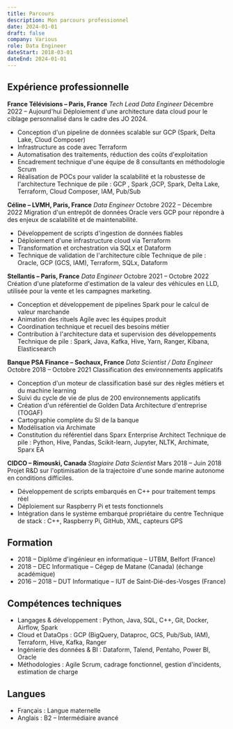 ```yaml
---
title: Parcours
description: Mon parcours professionnel
date: 2024-01-01
draft: false
company: Various
role: Data Engineer
dateStart: 2018-03-01
dateEnd: 2024-01-01
---
```


## Expérience professionnelle

**France Télévisions – Paris, France**
*Tech Lead Data Engineer*
Décembre 2022 – Aujourd'hui
Déploiement d'une architecture data cloud pour le ciblage personnalisé dans le cadre des JO 2024.
*   Conception d'un pipeline de données scalable sur GCP (Spark, Delta Lake, Cloud Composer)
*   Infrastructure as code avec Terraform
*   Automatisation des traitements, réduction des coûts d'exploitation
*   Encadrement technique d'une équipe de 8 consultants en méthodologie Scrum
*   Réalisation de POCs pour valider la scalabilité et la robustesse de l'architecture
Technique de pile : GCP , Spark ,GCP, Spark, Delta Lake, Terraform, Cloud Composer, IAM, Pub/Sub

**Céline – LVMH, Paris, France**
*Data Engineer*
Octobre 2022 – Décembre 2022
Migration d'un entrepôt de données Oracle vers GCP pour répondre à des enjeux de scalabilité et de maintenabilité.
*   Développement de scripts d'ingestion de données fiables
*   Déploiement d'une infrastructure cloud via Terraform
*   Transformation et orchestration via SQLx et Dataform
*   Technique de validation de l'architecture cible
Technique de pile : Oracle, GCP (GCS, IAM), Terraform, SQLx, Dataform

**Stellantis – Paris, France**
*Data Engineer*
Octobre 2021 – Octobre 2022
Création d'une plateforme d'estimation de la valeur des véhicules en LLD, utilisée pour la vente et les campagnes marketing.
*   Conception et développement de pipelines Spark pour le calcul de valeur marchande
*   Animation des rituels Agile avec les équipes produit
*   Coordination technique et recueil des besoins métier
*   Contribution à l'architecture data et supervision des développements
Technique de pile : Spark, Java, Kafka, Hive, Yarn, Ranger, Kibana, Elasticsearch

**Banque PSA Finance – Sochaux, France**
*Data Scientist / Data Engineer*
Octobre 2018 – Octobre 2021
Classification des environnements applicatifs
*   Conception d'un moteur de classification basé sur des règles métiers et du machine learning
*   Suivi du cycle de vie de plus de 200 environnements applicatifs
*   Création d'un référentiel de Golden Data
Architecture d'entreprise (TOGAF)
*   Cartographie complète du SI de la banque
*   Modélisation via Archimate
*   Constitution du référentiel dans Sparx Enterprise Architect
Technique de pile : Python, Hive, Pandas, Scikit-learn, Jupyter, NLTK, Archimate, Sparx EA

**CIDCO – Rimouski, Canada**
*Stagiaire Data Scientist*
Mars 2018 – Juin 2018
Projet R&D sur l'optimisation de la trajectoire d'une sonde marine autonome en conditions difficiles.
*   Développement de scripts embarqués en C++ pour traitement temps réel
*   Déploiement sur Raspberry Pi et tests fonctionnels
*   Intégration dans le système embarqué propriétaire du centre
Technique de stack : C++, Raspberry Pi, GitHub, XML, capteurs GPS

## Formation

*   2018 – Diplôme d'ingénieur en informatique – UTBM, Belfort (France)
*   2018 – DEC Informatique – Cégep de Matane (Canada) (échange académique)
*   2016 – 2018 – DUT Informatique – IUT de Saint-Dié-des-Vosges (France)

## Compétences techniques

*   Langages & développement : Python, Java, SQL, C++, Git, Docker, Airflow, Spark
*   Cloud et DataOps : GCP (BigQuery, Dataproc, GCS, Pub/Sub, IAM), Terraform, Hive, Kafka, Ranger
*   Ingénierie des données & BI : Dataform, Talend, Pentaho, Power BI, Oracle
*   Méthodologies : Agile Scrum, cadrage fonctionnel, gestion d'incidents, estimation de charge

## Langues

*   Français : Langue maternelle
*   Anglais : B2 – Intermédiaire avancé

